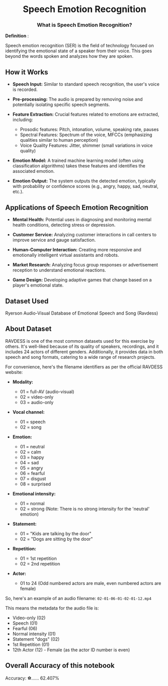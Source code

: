 <div align="center">

# Speech Emotion Recognition  

### What is Speech Emotion Recognition?  

</div>

**Definition** :

Speech emotion recognition (SER) is the field of technology focused on identifying the emotional state of a speaker from their voice. This goes beyond the words spoken and analyzes how they are spoken.


## How it Works


- **Speech Input:** Similar to standard speech recognition, the user's voice is recorded.
  
- **Pre-processing:** The audio is prepared by removing noise and potentially isolating specific speech segments.
  
- **Feature Extraction:** Crucial features related to emotions are extracted, including:
  - Prosodic features: Pitch, intonation, volume, speaking rate, pauses
  - Spectral Features: Spectrum of the voice, MFCCs (emphasizing qualities similar to human perception)
  - Voice Quality Features: Jitter, shimmer (small variations in voice quality)
    
- **Emotion Model:** A trained machine learning model (often using classification algorithms) takes these features and identifies the associated emotion.
  
- **Emotion Output:** The system outputs the detected emotion, typically with probability or confidence scores (e.g., angry, happy, sad, neutral, etc.).


## Applications of Speech Emotion Recognition


- **Mental Health:** Potential uses in diagnosing and monitoring mental health conditions, detecting stress or depression.
  
- **Customer Service:** Analyzing customer interactions in call centers to improve service and gauge satisfaction.
  
- **Human-Computer Interaction:** Creating more responsive and emotionally intelligent virtual assistants and robots.
  
- **Market Research:** Analyzing focus group responses or advertisement reception to understand emotional reactions.

- **Game Design:** Developing adaptive games that change based on a player's emotional state.


## Dataset Used


Ryerson Audio-Visual Database of Emotional Speech and Song (Ravdess)





## About Dataset

RAVDESS is one of the most common datasets used for this exercise by others. It's well-liked because of its quality of speakers, recordings, and it includes 24 actors of different genders. Additionally, it provides data in both speech and song formats, catering to a wide range of research projects. 

For convenience, here's the filename identifiers as per the official RAVDESS website:

- **Modality:** 
  - 01 = full-AV (audio-visual)
  - 02 = video-only
  - 03 = audio-only

- **Vocal channel:** 
  - 01 = speech
  - 02 = song

- **Emotion:** 
  - 01 = neutral
  - 02 = calm
  - 03 = happy
  - 04 = sad
  - 05 = angry
  - 06 = fearful
  - 07 = disgust
  - 08 = surprised

- **Emotional intensity:** 
  - 01 = normal
  - 02 = strong (Note: There is no strong intensity for the 'neutral' emotion)

- **Statement:** 
  - 01 = "Kids are talking by the door"
  - 02 = "Dogs are sitting by the door"

- **Repetition:** 
  - 01 = 1st repetition
  - 02 = 2nd repetition

- **Actor:** 
  - 01 to 24 (Odd numbered actors are male, even numbered actors are female)

So, here's an example of an audio filename: `02-01-06-01-02-01-12.mp4`

This means the metadata for the audio file is:
- Video-only (02)
- Speech (01)
- Fearful (06)
- Normal intensity (01)
- Statement "dogs" (02)
- 1st Repetition (01)
- 12th Actor (12) - Female (as the actor ID number is even)


## Overall Accuracy of this notebook


Accuracy: ⚽️......                                  62.407%

